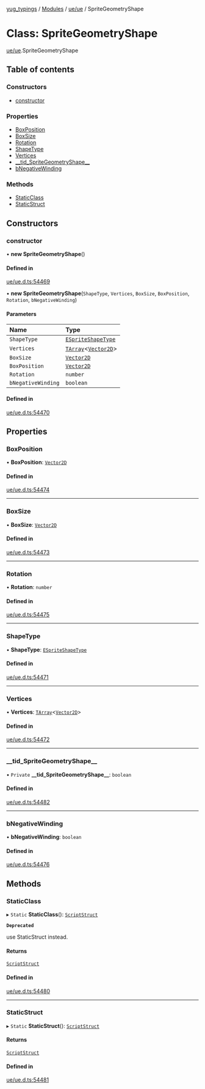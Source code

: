 [yug_typings](../README.md) / [Modules](../modules.md) / [ue/ue](../modules/ue_ue.md) / SpriteGeometryShape

# Class: SpriteGeometryShape

[ue/ue](../modules/ue_ue.md).SpriteGeometryShape

## Table of contents

### Constructors

- [constructor](ue_ue.SpriteGeometryShape.md#constructor)

### Properties

- [BoxPosition](ue_ue.SpriteGeometryShape.md#boxposition)
- [BoxSize](ue_ue.SpriteGeometryShape.md#boxsize)
- [Rotation](ue_ue.SpriteGeometryShape.md#rotation)
- [ShapeType](ue_ue.SpriteGeometryShape.md#shapetype)
- [Vertices](ue_ue.SpriteGeometryShape.md#vertices)
- [\_\_tid\_SpriteGeometryShape\_\_](ue_ue.SpriteGeometryShape.md#__tid_spritegeometryshape__)
- [bNegativeWinding](ue_ue.SpriteGeometryShape.md#bnegativewinding)

### Methods

- [StaticClass](ue_ue.SpriteGeometryShape.md#staticclass)
- [StaticStruct](ue_ue.SpriteGeometryShape.md#staticstruct)

## Constructors

### constructor

• **new SpriteGeometryShape**()

#### Defined in

[ue/ue.d.ts:54469](https://github.com/YugMetaverse/yug_typings/blob/25cad34/ue/ue.d.ts#L54469)

• **new SpriteGeometryShape**(`ShapeType`, `Vertices`, `BoxSize`, `BoxPosition`, `Rotation`, `bNegativeWinding`)

#### Parameters

| Name | Type |
| :------ | :------ |
| `ShapeType` | [`ESpriteShapeType`](../enums/ue_ue.ESpriteShapeType.md) |
| `Vertices` | [`TArray`](../interfaces/ue_puerts.TArray.md)<[`Vector2D`](ue_ue_s.Vector2D.md)\> |
| `BoxSize` | [`Vector2D`](ue_ue_s.Vector2D.md) |
| `BoxPosition` | [`Vector2D`](ue_ue_s.Vector2D.md) |
| `Rotation` | `number` |
| `bNegativeWinding` | `boolean` |

#### Defined in

[ue/ue.d.ts:54470](https://github.com/YugMetaverse/yug_typings/blob/25cad34/ue/ue.d.ts#L54470)

## Properties

### BoxPosition

• **BoxPosition**: [`Vector2D`](ue_ue_s.Vector2D.md)

#### Defined in

[ue/ue.d.ts:54474](https://github.com/YugMetaverse/yug_typings/blob/25cad34/ue/ue.d.ts#L54474)

___

### BoxSize

• **BoxSize**: [`Vector2D`](ue_ue_s.Vector2D.md)

#### Defined in

[ue/ue.d.ts:54473](https://github.com/YugMetaverse/yug_typings/blob/25cad34/ue/ue.d.ts#L54473)

___

### Rotation

• **Rotation**: `number`

#### Defined in

[ue/ue.d.ts:54475](https://github.com/YugMetaverse/yug_typings/blob/25cad34/ue/ue.d.ts#L54475)

___

### ShapeType

• **ShapeType**: [`ESpriteShapeType`](../enums/ue_ue.ESpriteShapeType.md)

#### Defined in

[ue/ue.d.ts:54471](https://github.com/YugMetaverse/yug_typings/blob/25cad34/ue/ue.d.ts#L54471)

___

### Vertices

• **Vertices**: [`TArray`](../interfaces/ue_puerts.TArray.md)<[`Vector2D`](ue_ue_s.Vector2D.md)\>

#### Defined in

[ue/ue.d.ts:54472](https://github.com/YugMetaverse/yug_typings/blob/25cad34/ue/ue.d.ts#L54472)

___

### \_\_tid\_SpriteGeometryShape\_\_

• `Private` **\_\_tid\_SpriteGeometryShape\_\_**: `boolean`

#### Defined in

[ue/ue.d.ts:54482](https://github.com/YugMetaverse/yug_typings/blob/25cad34/ue/ue.d.ts#L54482)

___

### bNegativeWinding

• **bNegativeWinding**: `boolean`

#### Defined in

[ue/ue.d.ts:54476](https://github.com/YugMetaverse/yug_typings/blob/25cad34/ue/ue.d.ts#L54476)

## Methods

### StaticClass

▸ `Static` **StaticClass**(): [`ScriptStruct`](ue_ue.ScriptStruct.md)

**`Deprecated`**

use StaticStruct instead.

#### Returns

[`ScriptStruct`](ue_ue.ScriptStruct.md)

#### Defined in

[ue/ue.d.ts:54480](https://github.com/YugMetaverse/yug_typings/blob/25cad34/ue/ue.d.ts#L54480)

___

### StaticStruct

▸ `Static` **StaticStruct**(): [`ScriptStruct`](ue_ue.ScriptStruct.md)

#### Returns

[`ScriptStruct`](ue_ue.ScriptStruct.md)

#### Defined in

[ue/ue.d.ts:54481](https://github.com/YugMetaverse/yug_typings/blob/25cad34/ue/ue.d.ts#L54481)
